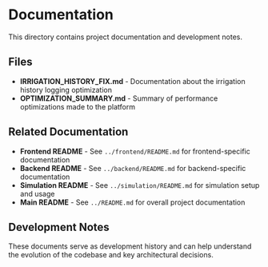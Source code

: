 # Documentation

This directory contains project documentation and development notes.

## Files

- **IRRIGATION_HISTORY_FIX.md** - Documentation about the irrigation history logging optimization
- **OPTIMIZATION_SUMMARY.md** - Summary of performance optimizations made to the platform

## Related Documentation

- **Frontend README** - See `../frontend/README.md` for frontend-specific documentation
- **Backend README** - See `../backend/README.md` for backend-specific documentation  
- **Simulation README** - See `../simulation/README.md` for simulation setup and usage
- **Main README** - See `../README.md` for overall project documentation

## Development Notes

These documents serve as development history and can help understand the evolution of the codebase and key architectural decisions.
